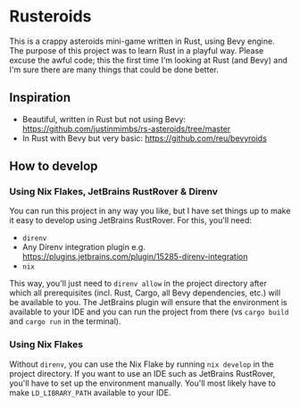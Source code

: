 # Rusteroids

This is a crappy asteroids mini-game written in Rust, using Bevy engine. The purpose of this project was to learn
Rust in a playful way. Please excuse the awful code; this the first time I'm looking at Rust (and Bevy) and I'm sure
there are many things that could be done better.

## Inspiration

- Beautiful, written in Rust but not using Bevy: https://github.com/justinmimbs/rs-asteroids/tree/master
- In Rust with Bevy but very basic: https://github.com/reu/bevyroids

## How to develop

### Using Nix Flakes, JetBrains RustRover & Direnv

You can run this project in any way you like, but I have set things up to make it easy to develop using JetBrains
RustRover. For this, you'll need:

- `direnv`
- Any Direnv integration plugin e.g. https://plugins.jetbrains.com/plugin/15285-direnv-integration
- `nix`

This way, you'll just need to `direnv allow` in the project directory after which all prerequisites (incl. Rust, Cargo,
all Bevy dependencies, etc.) will be available to you. The JetBrains plugin will ensure that the environment is
available to your IDE and you can run the project from there (vs `cargo build` and `cargo run` in the terminal).

### Using Nix Flakes

Without `direnv`, you can use the Nix Flake by running `nix develop` in the project directory. If you want to use an IDE
such as JetBrains RustRover, you'll have to set up the environment manually. You'll most likely have to make
`LD_LIBRARY_PATH` available to your IDE.
